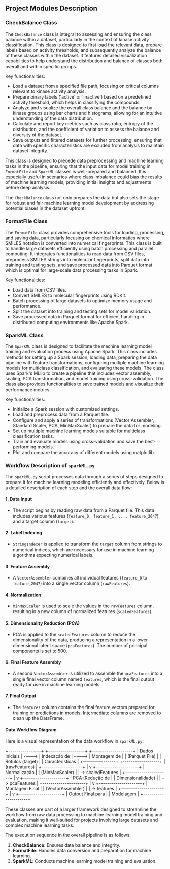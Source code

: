 ## Project Modules Description

### CheckBalance Class

The `CheckBalance` class is integral to assessing and ensuring the class balance within a dataset, particularly in the context of kinase activity classification. This class is designed to first load the relevant data, prepare labels based on activity thresholds, and subsequently analyze the balance of these classes within the dataset. It features detailed visualization capabilities to help understand the distribution and balance of classes both overall and within specific groups.

Key functionalities:
- Load a dataset from a specified file path, focusing on critical columns relevant to kinase activity analysis.
- Prepare binary labels ('active' or 'inactive') based on a predefined activity threshold, which helps in classifying the compounds.
- Analyze and visualize the overall class balance and the balance by kinase groups using bar charts and histograms, allowing for an intuitive understanding of the data distribution.
- Calculate and report key metrics such as class ratio, entropy of the distribution, and the coefficient of variation to assess the balance and diversity of the dataset.
- Save outputs and filtered datasets for further processing, ensuring that data with specific characteristics are excluded from analysis to maintain dataset integrity.

This class is designed to precede data preprocessing and machine learning tasks in the pipeline, ensuring that the input data for model training in `FormatFile` and `SparkML` classes is well-prepared and balanced. It is especially useful in scenarios where class imbalance could bias the results of machine learning models, providing initial insights and adjustments before deep analysis. 

The `CheckBalance` class not only prepares the data but also sets the stage for robust and fair machine learning model development by addressing potential biases in the dataset upfront.


### FormatFile Class

The `FormatFile` class provides comprehensive tools for loading, processing, and saving data, particularly focusing on chemical informatics where SMILES notation is converted into numerical fingerprints. This class is built to handle large datasets efficiently using batch processing and parallel computing. It integrates functionalities to read data from CSV files, preprocess SMILES strings into molecular fingerprints, split data into training and testing sets, and save processed data into Parquet format which is optimal for large-scale data processing tasks in Spark.

Key functionalities:
- Load data from CSV files.
- Convert SMILES to molecular fingerprints using RDKit.
- Batch processing of large datasets to optimize memory usage and performance.
- Split the dataset into training and testing sets for model validation.
- Save processed data in Parquet format for efficient handling in distributed computing environments like Apache Spark.


### SparkML Class

The `SparkML` class is designed to facilitate the machine learning model training and evaluation process using Apache Spark. This class includes methods for setting up a Spark session, loading data, preparing the data pipeline with feature transformations, configuring multiple machine learning models for multiclass classification, and evaluating these models. The class uses Spark's MLlib to create a pipeline that includes vector assembly, scaling, PCA transformation, and model training using cross-validation. The class also provides functionalities to save trained models and visualize their performance metrics.

Key functionalities:
- Initialize a Spark session with customized settings.
- Load and preprocess data from a Parquet file.
- Configure and apply a series of transformations (Vector Assembler, Standard Scaler, PCA, MinMaxScaler) to prepare the data for modeling.
- Set up multiple machine learning models suitable for multiclass classification tasks.
- Train and evaluate models using cross-validation and save the best-performing models.
- Plot and compare the accuracy of different models using matplotlib.

### Workflow Description of `sparkML.py`

The `sparkML.py` script processes data through a series of steps designed to prepare it for machine learning modeling efficiently and effectively. Below is a detailed description of each step and the overall data flow:

#### 1. Data Input
- The script begins by reading raw data from a Parquet file. This data includes various features (`feature_0, feature_1, ..., feature_2047`) and a target column (`target`).

#### 2. Label Indexing
- `StringIndexer` is applied to transform the `target` column from strings to numerical indices, which are necessary for use in machine learning algorithms expecting numerical labels.

#### 3. Feature Assembly
- A `VectorAssembler` combines all individual features (`feature_0` to `feature_2047`) into a single vector column (`rawFeatures`).

#### 4. Normalization
- `MinMaxScaler` is used to scale the values in the `rawFeatures` column, resulting in a new column of normalized features (`scaledFeatures`).

#### 5. Dimensionality Reduction (PCA)
- PCA is applied to the `scaledFeatures` column to reduce the dimensionality of the data, producing a representation in a lower-dimensional latent space (`pcaFeatures`). The number of principal components is set to 500.

#### 6. Final Feature Assembly
- A second `VectorAssembler` is utilized to assemble the `pcaFeatures` into a single final vector column named `features`, which is the final output ready for use in machine learning models.

#### 7. Final Output
- The `features` column contains the final feature vectors prepared for training or predictions in models. Intermediate columns are removed to clean up the DataFrame.

#### Data Workflow Diagram

Here is a visual representation of the data workflow in `sparkML.py`:

+----------------+       +------------------+       +--------------------+
| Dados Iniciais | ----> | Indexação de     | ----> | Montagem de        |
| (Parquet File) |       | Rótulos (target) |       | Características    |
+----------------+       +------------------+       | (rawFeatures)      |
                                                     +--------------------+
                                                                   |
                                                                   v
                                                     +---------------------+
                                                     | Normalização        |
                                                     | (MinMaxScaler)      |
                                                     | -> scaledFeatures   |
                                                     +---------------------+
                                                                   |
                                                                   v
                                                     +---------------------+
                                                     | PCA (Redução de     |
                                                     | Dimensionalidade)   |
                                                     | -> pcaFeatures      |
                                                     +---------------------+
                                                                   |
                                                                   v
                                                     +---------------------+
                                                     | Montagem Final      |
                                                     | (VectorAssembler)   |
                                                     | -> features         |
                                                     +---------------------+
                                                                   |
                                                                   v
                                                     +---------------------+
                                                     | Output Final para   |
                                                     | Modelagem           |
                                                     +---------------------+


These classes are part of a larger framework designed to streamline the workflow from raw data processing to machine learning model training and evaluation, making it well-suited for projects involving large datasets and complex machine learning tasks.

The execution sequence in the overall pipeline is as follows:
1. **CheckBalance**: Ensures data balance and integrity.
2. **FormatFile**: Handles data conversion and preparation for machine learning.
3. **SparkML**: Conducts machine learning model training and evaluation.
